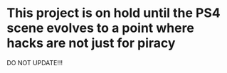 # This project is on hold until the PS4 scene evolves to a point where hacks are not just for piracy

DO NOT UPDATE!!!
